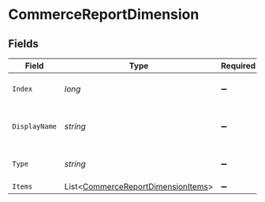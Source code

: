 # CommerceReportDimension


## Fields

| Field                                                                                         | Type                                                                                          | Required                                                                                      | Description                                                                                   |
| --------------------------------------------------------------------------------------------- | --------------------------------------------------------------------------------------------- | --------------------------------------------------------------------------------------------- | --------------------------------------------------------------------------------------------- |
| `Index`                                                                                       | *long*                                                                                        | :heavy_minus_sign:                                                                            | The dimension's index.                                                                        |
| `DisplayName`                                                                                 | *string*                                                                                      | :heavy_minus_sign:                                                                            | The dimension's display name.                                                                 |
| `Type`                                                                                        | *string*                                                                                      | :heavy_minus_sign:                                                                            | The dimension's type.                                                                         |
| `Items`                                                                                       | List<[CommerceReportDimensionItems](../../Models/Components/CommerceReportDimensionItems.md)> | :heavy_minus_sign:                                                                            | N/A                                                                                           |